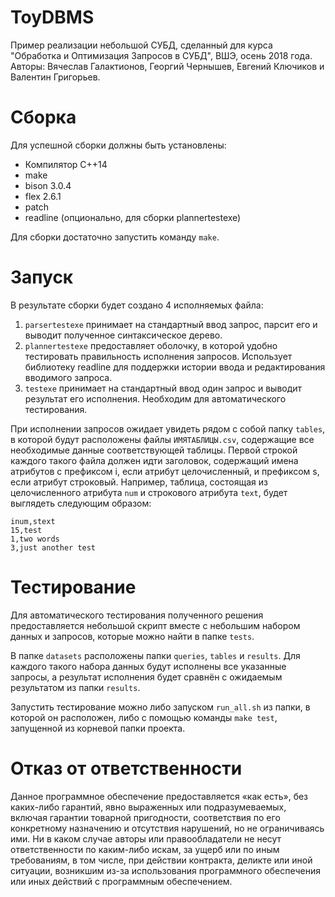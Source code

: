 # ToyDBMS

Пример реализации небольшой СУБД, сделанный для курса "Обработка и Оптимизация Запросов в СУБД", ВШЭ, осень 2018 года. Авторы: Вячеслав Галактионов, Георгий Чернышев, Евгений Ключиков и Валентин Григорьев.

# Сборка

Для успешной сборки должны быть установлены:
- Компилятор C++14
- make
- bison 3.0.4
- flex 2.6.1
- patch
- readline (опционально, для сборки plannertestexe)

Для сборки достаточно запустить команду `make`.

# Запуск

В результате сборки будет создано 4 исполняемых файла:
1. `parsertestexe` принимает на стандартный ввод запрос, парсит его и выводит полученное синтаксическое дерево.
2. `plannertestexe` предоставляет оболочку, в которой удобно тестировать правильность исполнения запросов. Использует библиотеку readline для поддержки истории ввода и редактирования вводимого запроса.
3. `testexe` принимает на стандартный ввод один запрос и выводит результат его исполнения. Необходим для автоматического тестирования.

При исполнении запросов ожидает увидеть рядом с собой папку `tables`, в которой будут расположены файлы `ИМЯТАБЛИЦЫ.csv`, содержащие все необходимые данные соответствующей таблицы. Первой строкой каждого такого файла должен идти заголовок, содержащий имена атрибутов с префиксом i, если атрибут целочисленный, и префиксом s, если атрибут строковый. Например, таблица, состоящая из целочисленного атрибута `num` и строкового атрибута `text`, будет выглядеть следующим образом:
```
inum,stext
15,test
1,two words
3,just another test
```

# Тестирование

Для автоматического тестирования полученного решения предоставляется небольшой скрипт вместе с небольшим набором данных и запросов, которые можно найти в папке `tests`.

В папке `datasets` расположены папки `queries`, `tables` и `results`. Для каждого такого набора данных будут исполнены все указанные запросы, а результат исполнения будет сравнён с ожидаемым результатом из папки `results`.

Запустить тестирование можно либо запуском `run_all.sh` из папки, в которой он расположен, либо с помощью команды `make test`, запущенной из корневой папки проекта.

# Отказ от ответственности

Данное программное обеспечение предоставляется «как есть», без каких-либо гарантий, явно выраженных или подразумеваемых, включая гарантии товарной пригодности, соответствия по его конкретному назначению и отсутствия нарушений, но не ограничиваясь ими. Ни в каком случае авторы или правообладатели не несут ответственности по каким-либо искам, за ущерб или по иным требованиям, в том числе, при действии контракта, деликте или иной ситуации, возникшим из-за использования программного обеспечения или иных действий с программным обеспечением.

